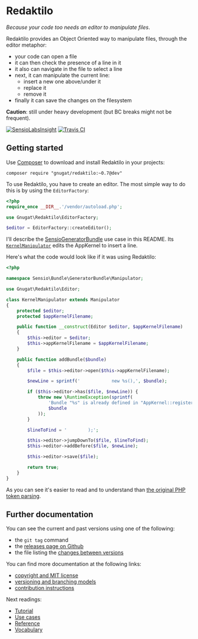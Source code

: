 # Redaktilo

*Because your code too needs an editor to manipulate files*.

Redaktilo provides an Object Oriented way to manipulate files, through the
editor metaphor:

* your code can open a file
* it can then check the presence of a line in it
* it also can navigate in the file to select a line
* next, it can manipulate the current line:
  * insert a new one above/under it
  * replace it
  * remove it
* finally it can save the changes on the filesystem

**Caution**: still under heavy development (but BC breaks might not be frequent).

[![SensioLabsInsight](https://insight.sensiolabs.com/projects/fbe2d89f-f64d-45c2-a680-bbafac4b0d08/big.png)](https://insight.sensiolabs.com/projects/fbe2d89f-f64d-45c2-a680-bbafac4b0d08)
[![Travis CI](https://travis-ci.org/gnugat/redaktilo.png)](https://travis-ci.org/gnugat/redaktilo)

## Getting started

Use [Composer](http://getcomposer.org/) to download and install Redaktilo in
your projects:

    composer require "gnugat/redaktilo:~0.7@dev"

To use Redaktilo, you have to create an editor. The most simple way to do this
is by using the `EditorFactory`:

```php
<?php
require_once __DIR__.'/vendor/autoload.php';

use Gnugat\Redaktilo\EditorFactory;

$editor = EditorFactory::createEditor();
```

I'll describe the
[SensioGeneratorBundle](https://github.com/sensiolabs/SensioGeneratorBundle)
use case in this README. Its [`KernelManipulator`](https://github.com/sensiolabs/SensioGeneratorBundle/blob/8b7a33aa3d22388443b6de0b0cf184122e9f60d2/Manipulator/KernelManipulator.php)
edits the AppKernel to insert a line.

Here's what the code would look like if it was using Redaktilo:

```php
<?php

namespace Sensio\Bundle\GeneratorBundle\Manipulator;

use Gnugat\Redaktilo\Editor;

class KernelManipulator extends Manipulator
{
    protected $editor;
    protected $appKernelFilename;

    public function __construct(Editor $editor, $appKernelFilename)
    {
        $this->editor = $editor;
        $this->appKernelFilename = $appKernelFilename;
    }

    public function addBundle($bundle)
    {
        $file = $this->editor->open($this->appKernelFilename);

        $newLine = sprintf('            new %s(),', $bundle);

        if ($this->editor->has($file, $newLine)) {
            throw new \RuntimeException(sprintf(
                'Bundle "%s" is already defined in "AppKernel::registerBundles()".',
                $bundle
            ));
        }

        $lineToFind = '        );';

        $this->editor->jumpDownTo($file, $lineToFind);
        $this->editor->addBefore($file, $newLine);

        $this->editor->save($file);

        return true;
    }
}
```

As you can see it's easier to read and to understand than
[the original PHP token parsing](https://github.com/sensiolabs/SensioGeneratorBundle/blob/8b7a33aa3d22388443b6de0b0cf184122e9f60d2/Manipulator/KernelManipulator.php).

## Further documentation

You can see the current and past versions using one of the following:

* the `git tag` command
* the [releases page on Github](https://github.com/gnugat/redaktilo/releases)
* the file listing the [changes between versions](CHANGELOG.md)

You can find more documentation at the following links:

* [copyright and MIT license](LICENSE)
* [versioning and branching models](VERSIONING.md)
* [contribution instructions](CONTRIBUTING.md)

Next readings:

* [Tutorial](doc/01-tutorial.md)
* [Use cases](doc/02-use-cases.md)
* [Reference](doc/03-reference.md)
* [Vocabulary](04-vocabulary.md)
